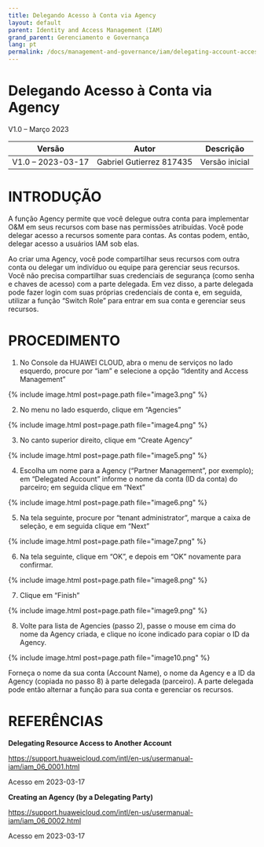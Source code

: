 ```yaml
---
title: Delegando Acesso à Conta via Agency
layout: default
parent: Identity and Access Management (IAM)
grand_parent: Gerenciamento e Governança
lang: pt
permalink: /docs/management-and-governance/iam/delegating-account-access-agency
---
```


# Delegando Acesso à Conta via Agency

V1.0 – Março 2023

| **Versão**        | **Autor**                | **Descrição**  |
|-------------------|--------------------------|----------------|
| V1.0 – 2023-03-17 | Gabriel Gutierrez 817435 | Versão inicial |

# INTRODUÇÃO

A função Agency permite que você delegue outra conta para implementar
O&M em seus recursos com base nas permissões atribuídas. Você pode
delegar acesso a recursos somente para contas. As contas podem, então,
delegar acesso a usuários IAM sob elas.

Ao criar uma Agency, você pode compartilhar seus recursos com outra
conta ou delegar um indivíduo ou equipe para gerenciar seus recursos.
Você não precisa compartilhar suas credenciais de segurança (como senha
e chaves de acesso) com a parte delegada. Em vez disso, a parte delegada
pode fazer login com suas próprias credenciais de conta e, em seguida,
utilizar a função “Switch Role” para entrar em sua conta e gerenciar
seus recursos.

# PROCEDIMENTO

1.  No Console da HUAWEI CLOUD, abra o menu de serviços no lado
    esquerdo, procure por “iam” e selecione a opção “Identity and Access
    Management”

{% include image.html post=page.path file="image3.png" %}

2.  No menu no lado esquerdo, clique em “Agencies”

{% include image.html post=page.path file="image4.png" %}

3.  No canto superior direito, clique em “Create Agency”

{% include image.html post=page.path file="image5.png" %}

4.  Escolha um nome para a Agency (“Partner Management”, por exemplo);
    em “Delegated Account” informe o nome da conta (ID da conta) do
    parceiro; em seguida clique em “Next”

{% include image.html post=page.path file="image6.png" %}

5.  Na tela seguinte, procure por “tenant administrator”, marque a caixa
    de seleção, e em seguida clique em “Next”

{% include image.html post=page.path file="image7.png" %}

6.  Na tela seguinte, clique em “OK”, e depois em “OK” novamente para
    confirmar.

{% include image.html post=page.path file="image8.png" %}

7.  Clique em “Finish”

{% include image.html post=page.path file="image9.png" %}

8.  Volte para lista de Agencies (passo 2), passe o mouse em cima do
    nome da Agency criada, e clique no ícone indicado para copiar o ID
    da Agency.

{% include image.html post=page.path file="image10.png" %}

Forneça o nome da sua conta (Account Name), o nome da Agency e a ID da
Agency (copiada no passo 8) à parte delegada (parceiro). A parte
delegada pode então alternar a função para sua conta e gerenciar os
recursos.

# REFERÊNCIAS

**Delegating Resource Access to Another Account**

<https://support.huaweicloud.com/intl/en-us/usermanual-iam/iam_06_0001.html>

Acesso em 2023-03-17

**Creating an Agency (by a Delegating Party)**

<https://support.huaweicloud.com/intl/en-us/usermanual-iam/iam_06_0002.html>

Acesso em 2023-03-17
